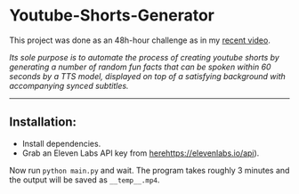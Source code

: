 # Youtube-Shorts-Generator
This project was done as an 48h-hour challenge as in my [recent video](https://youtu.be/ZmSb3LZDdf0](https://www.youtube.com/watch?v=HWuVNHEnr1A)https://www.youtube.com/watch?v=HWuVNHEnr1A).

*Its sole purpose is to automate the process of creating youtube shorts by generating a number of random fun facts that can be spoken within 60 seconds by a TTS model, displayed on top of a satisfying background with accompanying synced subtitles.*

---

## Installation:
- Install dependencies.
- Grab an Eleven Labs API key from [here](https://elevenlabs.io/api)https://elevenlabs.io/api).
  
Now run `python main.py` and wait. The program takes roughly 3 minutes and the output will be saved as `__temp__.mp4`.
